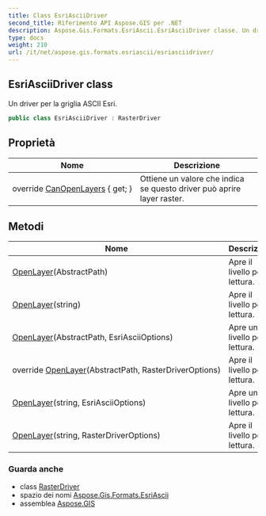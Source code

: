 ```yaml
---
title: Class EsriAsciiDriver
second_title: Riferimento API Aspose.GIS per .NET
description: Aspose.Gis.Formats.EsriAscii.EsriAsciiDriver classe. Un driver per la griglia ASCII Esri.
type: docs
weight: 210
url: /it/net/aspose.gis.formats.esriascii/esriasciidriver/
---
```

## EsriAsciiDriver class

Un driver per la griglia ASCII Esri.

```csharp
public class EsriAsciiDriver : RasterDriver
```

## Proprietà

| Nome | Descrizione |
| --- | --- |
| override [CanOpenLayers](../../aspose.gis.formats.esriascii/esriasciidriver/canopenlayers/) { get; } | Ottiene un valore che indica se questo driver può aprire layer raster. |

## Metodi

| Nome | Descrizione |
| --- | --- |
| [OpenLayer](../../aspose.gis/rasterdriver/openlayer/)(AbstractPath) | Apre il livello per la lettura. |
| [OpenLayer](../../aspose.gis/rasterdriver/openlayer/)(string) | Apre il livello per la lettura. |
| [OpenLayer](../../aspose.gis.formats.esriascii/esriasciidriver/openlayer/#openlayer_1)(AbstractPath, EsriAsciiOptions) | Apre un livello per la lettura. |
| override [OpenLayer](../../aspose.gis.formats.esriascii/esriasciidriver/openlayer/#openlayer_2)(AbstractPath, RasterDriverOptions) | Apre il livello per la lettura. |
| [OpenLayer](../../aspose.gis.formats.esriascii/esriasciidriver/openlayer/#openlayer_4)(string, EsriAsciiOptions) | Apre un livello per la lettura. |
| [OpenLayer](../../aspose.gis/rasterdriver/openlayer/)(string, RasterDriverOptions) | Apre il livello per la lettura. |

### Guarda anche

* class [RasterDriver](../../aspose.gis/rasterdriver/)
* spazio dei nomi [Aspose.Gis.Formats.EsriAscii](../../aspose.gis.formats.esriascii/)
* assemblea [Aspose.GIS](../../)


